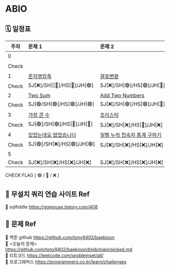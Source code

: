 # ABIO

## 🗓 일정표


|**주차**| **문제 1**                                   | **문제 2**                                  | **문제3**                                        |
| ---- |:-------------------------------------------|:------------------------------------------|:-----------------------------------------------|
|0     |                                            |                                           | [팰린드로미터](https://www.acmicpc.net/problem/4096) |
|Check |                                            |                                           | SJ[🟢]/SH[🟢]/HS[🟢]/JH[🟢]                    | 
|1     | [문자열압축](https://programmers.co.kr/learn/courses/30/lessons/60057) | [괄호변환](https://programmers.co.kr/learn/courses/30/lessons/60058) | [타겟넘버](https://programmers.co.kr/learn/courses/30/lessons/43165)      | 
|Check | SJ[❌]/SH[[🔺]/HS[🔺]/JH[🟢]                    | SJ[❌]/SH[🟢]/HS[🟢]/JH[🔺]                   | SJ[🟢]/SH[🟢]/HS[🔺]/JH[🟢]                        | 
|2     | [Two Sum](https://leetcode.com/problems/two-sum/) | [Add Two Numbers](https://leetcode.com/problems/add-two-numbers/) | [Reorder Data in Log Files](https://leetcode.com/problems/reorder-data-in-log-files/) | 
|Check | SJ[🟢/SH[🟢]/HS[🟢]/JH[🟢]                    | SJ[❌]/SH[🟢]/HS[🟢]/JH[🔺]                   | SJ[❌]/SH[🔺]/HS[❌]/JH[🔺]                        | 
|3     |[가장 큰 수](https://programmers.co.kr/learn/courses/30/lessons/42746)|[조이스틱](https://programmers.co.kr/learn/courses/30/lessons/42860)|[큰 수 만들기](https://programmers.co.kr/learn/courses/30/lessons/42883)| 
|Check | SJ[🟢]/SH[🟢]/HS[🔺]/JH[🔺]                    | SJ[❌]/SH[❌]/HS[🔺]/JH[❌]                   | SJ[❌]/SH[❌]/HS[🔺]/JH[❌]                        | 
|4     | [있었는데요 없었습니다](https://programmers.co.kr/learn/courses/30/lessons/59043) | [일별 누적 접속자 통계 구하기](http://www.gurubee.net/lecture/2955) | [오라클 계층구조 쿼리의 이해](http://www.gurubee.net/lecture/2223) | 
|Check | SJ[🟢]/SH[❌]/HS[🟢]/JH[🟢]                    | SJ[❌]/SH[❌]/HS[❌]/JH[❌]                   | SJ[❌]/SH[❌]/HS[❌]/JH[❌]                        | 
|5     |                                               |                                              |                                                  | 
|Check | SJ[❌]/SH[❌]/HS[❌]/JH[❌]                    | SJ[❌]/SH[❌]/HS[❌]/JH[❌]                   | SJ[❌]/SH[❌]/HS[❌]/JH[❌]                        | 

  CHECK FLAG [ 🟢 / 🔺 / ❌ ] 
  
  
## 🔗 무설치 쿼리 연습 사이트 Ref
📁 sqlfiddle https://ggmouse.tistory.com/408 

## 🔗 문제 Ref
📁 백준 github https://github.com/tony9402/baekjoon  
📁 <오늘의 문제> https://github.com/tony9402/baekjoon/blob/main/picked.md  
📁 리트코드 https://leetcode.com/problemset/all/  
📁 프로그래머스 https://programmers.co.kr/learn/challenges  

  
  
  
  
  
  
